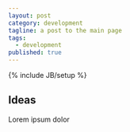 ```yaml
---
layout: post
category: development
tagline: a post to the main page
tags: 
  - development
published: true
---
```


{% include JB/setup %}

## Ideas
Lorem ipsum dolor
